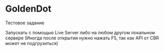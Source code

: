 # GoldenDot
Тестовое задание

Запускать с помощью Live Server либо на любом другом локальном сервере (Иногда после открытия нужно нажать F5, так как API от CBR может не подгрузиться)
